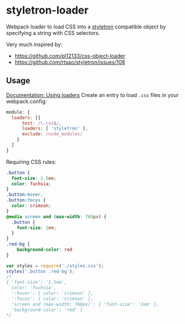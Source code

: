 # styletron-loader
Webpack loader to load CSS into a [styletron](https://github.com/rtsao/styletron/) compatible object by specifying a string with CSS selectors.

Very much inspired by:
- https://github.com/pl12133/css-object-loader
- https://github.com/rtsao/styletron/issues/108

## Usage
[Documentation: Using loaders](https://webpack.js.org/concepts/loaders/)
Create an entry to load `.css` files in your webpack.config:

```js
module: {
  loaders: [{
      test: /\.css$/,
      loaders: [ 'styletron' ],
      exclude: /node_modules/
    }
  ]
}
```

Requiring CSS rules:

```css
.button {
  font-size: 1.5em;
  color: fuchsia;
}
.button:hover,
.button:focus {
  color: crimson;
}
@media screen and (max-width: 768px) {
  .button {
    font-size: 2em;
  }
}
.red-bg {
	background-color: red
}
```

```js
var styles = require('./styles.css');
styles('.button .red-bg');
/*
{ 'font-size': '1.5em',
  color: 'fuchsia',
  ':hover': { color: 'crimson' },
  ':focus': { color: 'crimson' },
  'screen and (max-width: 768px)': { 'font-size': '2em' },
  'background-color': 'red' }
*/
```